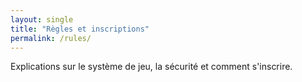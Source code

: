 ```yaml
---
layout: single
title: "Règles et inscriptions"
permalink: /rules/
---
```

Explications sur le système de jeu, la sécurité et comment s'inscrire.